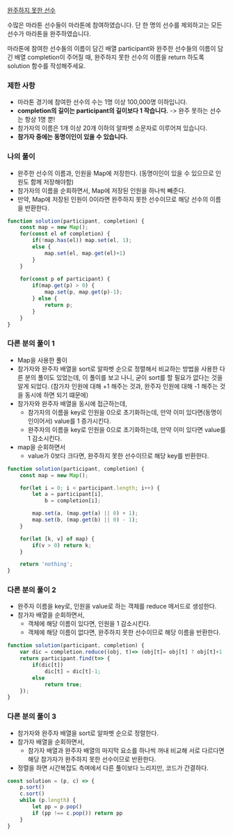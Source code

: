 <a href="https://school.programmers.co.kr/learn/courses/30/lessons/42576">완주하지 못한 선수</a>

수많은 마라톤 선수들이 마라톤에 참여하였습니다. 단 한 명의 선수를 제외하고는 모든 선수가 마라톤을 완주하였습니다.

마라톤에 참여한 선수들의 이름이 담긴 배열 participant와 완주한 선수들의 이름이 담긴 배열 completion이 주어질 때, 완주하지 못한 선수의 이름을 return 하도록 solution 함수를 작성해주세요.

### 제한 사항

- 마라톤 경기에 참여한 선수의 수는 1명 이상 100,000명 이하입니다.
- <b>completion의 길이는 participant의 길이보다 1 작습니다.</b> -> 완주 못하는 선수는 항상 1명 뿐!
- 참가자의 이름은 1개 이상 20개 이하의 알파벳 소문자로 이루어져 있습니다.
- <b>참가자 중에는 동명이인이 있을 수 있습니다.</b>

### 나의 풀이

- 완주한 선수의 이름과, 인원을 Map에 저장한다. (동명이인이 있을 수 있으므로 인원도 함께 저장해야함)
- 참가자의 이름을 순회하면서, Map에 저장된 인원을 하나씩 빼준다.
- 만약, Map에 저장된 인원이 0이라면 완주하지 못한 선수이므로 해당 선수의 이름을 반환한다.

```js
function solution(participant, completion) {
    const map = new Map();
    for(const el of completion) {
        if(!map.has(el)) map.set(el, 1);
        else {
            map.set(el, map.get(el)+1)
        }
    }
    
    for(const p of participant) {
        if(map.get(p) > 0) {
            map.set(p, map.get(p)-1);
        } else {
            return p;
        }
    }
}
```

### 다른 분의 풀이 1

- Map을 사용한 풀이
- 참가자와 완주자 배열을 sort로 알파벳 순으로 정렬해서 비교하는 방법을 사용한 다른 분의 풀이도 있었는데, 이 풀이를 보고 나니, 굳이 sort를 할 필요가 없다는 것을 알게 되었다. (참가자 인원에 대해 +1 해주는 것과, 완주자 인원에 대해 -1 해주는 것을 동시에 하면 되기 떄문에)
- 참가자와 완주자 배열을 동시에 접근하는데, 
    - 참가자의 이름을 key로 인원을 0으로 초기화하는데, 만약 이미 있다면(동명이인이어서) value를 1 증가시킨다.
    - 완주자의 이름을 key로 인원을 0으로 초기화하는데, 만약 이미 있다면 value를 1 감소시킨다.
- map을 순회하면서
    - value가 0보다 크다면, 완주하지 못한 선수이므로 해당 key를 반환한다.

```js
function solution(participant, completion) {
    const map = new Map();

    for(let i = 0; i < participant.length; i++) {
        let a = participant[i], 
            b = completion[i];

        map.set(a, (map.get(a) || 0) + 1);
        map.set(b, (map.get(b) || 0) - 1);
    }

    for(let [k, v] of map) {
        if(v > 0) return k;
    }

    return 'nothing';
}
```

### 다른 분의 풀이 2

- 완주자 이름을 key로, 인원을 value로 하는 객체를 reduce 메서드로 생성한다.
- 참가자 배열을 순회하면서, 
    - 객체에 해당 이름이 있다면, 인원을 1 감소시킨다.
    - 객체에 해당 이름이 없다면, 완주하지 못한 선수이므로 해당 이름을 반환한다.

```js
function solution(participant, completion) {
    var dic = completion.reduce((obj, t)=> (obj[t]= obj[t] ? obj[t]+1 : 1 , obj) ,{});
    return participant.find(t=> {
        if(dic[t])
            dic[t] = dic[t]-1;
        else 
            return true;
    });
}
```

### 다른 분의 풀이 3

- 참가자와 완주자 배열을 sort로 알파벳 순으로 정렬한다.
- 참가자 배열을 순회하면서,
    - 참가자 배열과 완주자 배열의 마지막 요소를 하나씩 꺼내 비교해 서로 다르다면 해당 참가자가 완주하지 못한 선수이므로 반환한다.
- 정렬을 하면 시간복잡도 측며에서 다른 풀이보다 느리지만, 코드가 간결하다.

```js
const solution = (p, c) => {
    p.sort()
    c.sort()
    while (p.length) {
        let pp = p.pop()
        if (pp !== c.pop()) return pp
    }
}
```